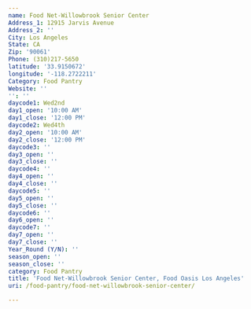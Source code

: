 ```yaml
---
name: Food Net-Willowbrook Senior Center
Address_1: 12915 Jarvis Avenue
Address_2: ''
City: Los Angeles
State: CA
Zip: '90061'
Phone: (310)217-5650
latitude: '33.9150672'
longitude: '-118.2722211'
Category: Food Pantry
Website: ''
'': ''
daycode1: Wed2nd
day1_open: '10:00 AM'
day1_close: '12:00 PM'
daycode2: Wed4th
day2_open: '10:00 AM'
day2_close: '12:00 PM'
daycode3: ''
day3_open: ''
day3_close: ''
daycode4: ''
day4_open: ''
day4_close: ''
daycode5: ''
day5_open: ''
day5_close: ''
daycode6: ''
day6_open: ''
daycode7: ''
day7_open: ''
day7_close: ''
Year_Round (Y/N): ''
season_open: ''
season_close: ''
category: Food Pantry
title: 'Food Net-Willowbrook Senior Center, Food Oasis Los Angeles'
uri: /food-pantry/food-net-willowbrook-senior-center/

---
```

